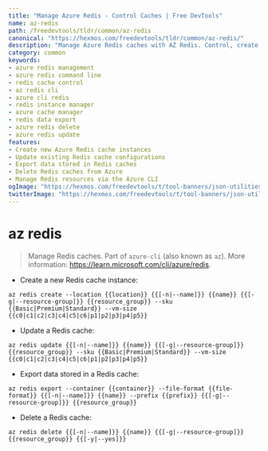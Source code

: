 ```yaml
---
title: "Manage Azure Redis - Control Caches | Free DevTools"
name: az-redis
path: /freedevtools/tldr/common/az-redis
canonical: "https://hexmos.com/freedevtools/tldr/common/az-redis/"
description: "Manage Azure Redis caches with AZ Redis. Control, create, update, export and delete Redis instances. Free online tool, no registration required."
category: common
keywords:
- azure redis management
- azure redis command line
- redis cache control
- az redis cli
- azure cli redis
- redis instance manager
- azure cache manager
- redis data export
- azure redis delete
- azure redis update
features:
- Create new Azure Redis cache instances
- Update existing Redis cache configurations
- Export data stored in Redis caches
- Delete Redis caches from Azure
- Manage Redis resources via the Azure CLI
ogImage: "https://hexmos.com/freedevtools/t/tool-banners/json-utilities-banner.png"
twitterImage: "https://hexmos.com/freedevtools/t/tool-banners/json-utilities-banner.png"
---
```


# az redis

> Manage Redis caches.
> Part of `azure-cli` (also known as `az`).
> More information: <https://learn.microsoft.com/cli/azure/redis>.

- Create a new Redis cache instance:

`az redis create --location {{location}} {{[-n|--name]}} {{name}} {{[-g|--resource-group]}} {{resource_group}} --sku {{Basic|Premium|Standard}} --vm-size {{c0|c1|c2|c3|c4|c5|c6|p1|p2|p3|p4|p5}}`

- Update a Redis cache:

`az redis update {{[-n|--name]}} {{name}} {{[-g|--resource-group]}} {{resource_group}} --sku {{Basic|Premium|Standard}} --vm-size {{c0|c1|c2|c3|c4|c5|c6|p1|p2|p3|p4|p5}}`

- Export data stored in a Redis cache:

`az redis export --container {{container}} --file-format {{file-format}} {{[-n|--name]}} {{name}} --prefix {{prefix}} {{[-g|--resource-group]}} {{resource_group}}`

- Delete a Redis cache:

`az redis delete {{[-n|--name]}} {{name}} {{[-g|--resource-group]}} {{resource_group}} {{[-y|--yes]}}`
